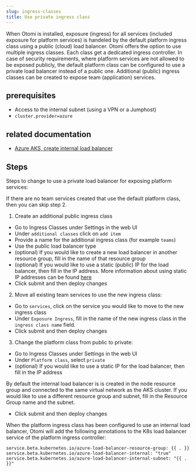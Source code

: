 ```yaml
---
slug: ingress-classes
title: Use private ingress class
---
```


When Otomi is installed, exposure (ingress) for all services (included exposure for platform services) is handeled by the default platform ingress class using a public (cloud) load balancer. Otomi offers the option to use multiple ingress classes. Each class get a dedicated ingress controller. In case of security requirements, where platform services are not allowed to be exposed publicly, the default platform class can be configured to use a private load balancer instead of a public one. Additional (public) ingress classes can be created to expose team (application) services.

## prerequisites

- Access to the internal subnet (using a VPN or a Jumphost)
- `cluster.provider=azure`

## related documentation

- [Azure AKS, create internal load balancer](https://docs.microsoft.com/en-us/azure/aks/internal-lb)

## Steps

Steps to change to use a private load balancer for exposing platform services:

If there are no team services created that use the default platform class, then you can skip step 2.

1. Create an additional public ingress class

- Go to Ingress Classes under Settings in the web UI
- Under `additional classes` click on `add item`
- Provide a name for the additional ingress class (for example `teams`)
- Use the public load balancer type
- (optional) If you would like to create a new load balancer in another resource group, fill in the name of that resource group
- (optional) If you would like to use a static (public) IP for the load balancer, then fill in the IP address. More information about using static IP addresses can be found [here](https://docs.microsoft.com/en-us/azure/aks/static-ip)
- Click submit and then deploy changes

2. Move all existing team services to use the new ingress class:

- Go to `services`, click on the service you would like to move to the new ingress class
- Under `Exposure Ingress`, fill in the name of the new ingress class in the `ingress class name` field.
- Click submit and then deploy changes

3. Change the platform class from public to private:

- Go to Ingress Classes under Settings in the web UI
- Under `Platform class`, select `private`
- (optional) If you would like to use a static IP for the load balancer, then fill in the IP address

By default the internal load balancer is is created in the node resource group and connected to the same virtual network as the AKS cluster. If you would like to use a different resource group and subnet, fill in the Resource Group name and the subnet.

- Click submit and then deploy changes

When the platform ingress class has been configured to use an internal load balancer, Otomi will add the following annotations to the K8s load balancer service of the platform ingress controller:

```
service.beta.kubernetes.io/azure-load-balancer-resource-group: {{ . }}
service.beta.kubernetes.io/azure-load-balancer-internal: "true"
service.beta.kubernetes.io/azure-load-balancer-internal-subnet: "{{ . }}"
```



